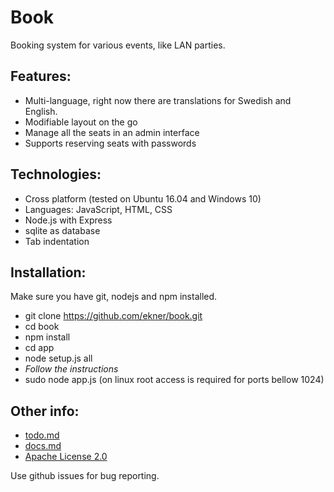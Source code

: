 # Book
Booking system for various events, like LAN parties.

## Features:

* Multi-language, right now there are translations for Swedish and English.
* Modifiable layout on the go
* Manage all the seats in an admin interface
* Supports reserving seats with passwords 

## Technologies:

* Cross platform (tested on Ubuntu 16.04 and Windows 10)
* Languages: JavaScript, HTML, CSS
* Node.js with Express
* sqlite as database
* Tab indentation

## Installation:

Make sure you have git, nodejs and npm installed.

* git clone https://github.com/ekner/book.git
* cd book
* npm install
* cd app
* node setup.js all
* *Follow the instructions*
* sudo node app.js (on linux root access is required for ports bellow 1024)

## Other info:

* [todo.md](todo.md)
* [docs.md](docs.md)
* [Apache License 2.0](LICENSE)

Use github issues for bug reporting.
